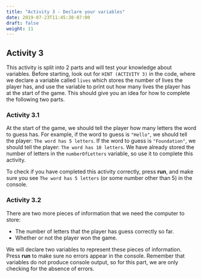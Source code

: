 ```yaml
---
title: "Activity 3 - Declare your variables"
date: 2019-07-23T11:45:38-07:00
draft: false
weight: 11
---
```


## Activity 3

This activity is split into 2 parts and will test your knowledge about variables. Before starting, look out for `HINT (ACTIVITY 3)` in the code, where we declare a variable called `lives` which stores the number of lives the player has, and use the variable to print out how many lives the player has at the start of the game. This should give you an idea for how to complete the following two parts. 

### Activity 3.1

At the start of the game, we should tell the player how many letters the word to guess has. For example, if the word to guess is `"Hello"`, we should tell the player: `The word has 5 letters`. If the word to guess is `"Foundation"`, we should tell the player: `The word has 10 letters`. We have already stored the number of letters in the `numberOfLetters` variable, so use it to complete this activity.

To check if you have completed this activity correctly, press **run**, and make sure you see `The word has 5 letters` (or some number other than 5) in the console.

### Activity 3.2

There are two more pieces of information that we need the computer to store:

- The number of letters that the player has guess correctly so far.
- Whether or not the player won the game.

We will declare two variables to represent these pieces of information. Press **run** to make sure no errors appear in the console. Remember that variables do not produce console output, so for this part, we are only checking for the absence of errors.
